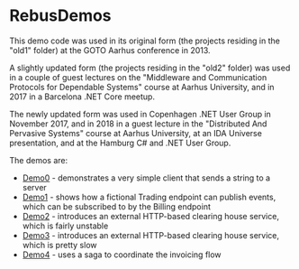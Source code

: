 # RebusDemos

This demo code was used in its original form (the projects residing in the "old1" folder) at the GOTO Aarhus
conference in 2013.

A slightly updated form (the projects residing in the "old2" folder) was used in a couple of guest lectures on the
"Middleware and Communication Protocols for Dependable Systems" course at Aarhus University, and in 2017 in 
a Barcelona .NET Core meetup.

The newly updated form was used in Copenhagen .NET User Group in November 2017, and in 2018 in a guest lecture in the
"Distributed And Pervasive Systems" course at Aarhus University, at an IDA Universe presentation, and at the
Hamburg C# and .NET User Group.

The demos are:

* [Demo0](/Demo0) - demonstrates a very simple client that sends a string to a server
* [Demo1](/Demo1) - shows how a fictional Trading endpoint can publish events, which can be subscribed to by the Billing endpoint
* [Demo2](/Demo2) - introduces an external HTTP-based clearing house service, which is fairly unstable
* [Demo3](/Demo3) - introduces an external HTTP-based clearing house service, which is pretty slow
* [Demo4](/Demo4) - uses a saga to coordinate the invoicing flow
